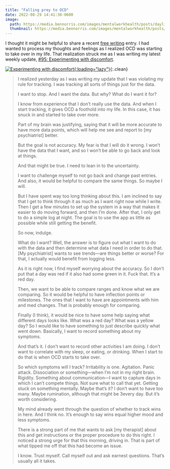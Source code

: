 ```yaml
---
title: "Falling prey to OCD"
date: 2022-08-29 14:41:38-0600
image: 
  path: https://media.bennorris.com/images/mentalworkhealth/posts/daylio-morning-pages.jpeg
  thumbnail: https://media.bennorris.com/images/mentalworkhealth/posts/daylio-morning-pages.jpeg
---
```


I thought it might be helpful to share a recent [free writing](https://bennorris.com/tags/free-writing) entry. I had wanted to process my thoughts and feelings as I realized OCD was starting to take over in my life. That realization struck me as I was writing my latest weekly update, [#95: Experimenting with discomfort](https://bennorris.com/2022/08/26/experimenting-with-discomfort).

[![Experimenting with discomfort](https://media.bennorris.com/images/mentalworkhealth/posts/experimenting-with-discomfort.jpg){:loading="lazy"}](https://bennorris.com/2022/08/26/experimenting-with-discomfort){:.clean}

> I realized yesterday as I was writing my update that I was violating my rule for tracking. I was tracking all sorts of things just for the data.
> 
> I want to stop. And I want the data. But why? What do I want it for?
> 
> I know from experience that I don’t really use the data. And when I start tracking, it gives OCD a foothold into my life. In this case, it has snuck in and started to take over more.
> 
> Part of my brain was justifying, saying that it will be more accurate to have more data points, which will help me see and report to [my psychiatrist] better.
> 
> But the goal is not accuracy. My fear is that I will do it wrong. I won’t have the data that I want, and so I won’t be able to go back and look at things.
> 
> And that might be true. I need to lean in to the uncertainty.
> 
> I want to challenge myself to not go back and change past entries. And also, it would be helpful to compare the same things. So maybe I will.
> 
> But I have spent way too long thinking about this. I am inclined to say that I get to think through it as much as I want right now while I write. Then I get a few minutes to set up the system in a way that makes it easier to do moving forward, and then I’m done. After that, I only get to do a simple log at night. The goal is to use the app as little as possible while still getting the benefit.
> 
> So now, indulge.
> 
> What do I want? Well, the answer is to figure out what I want to do with the data and then determine what data I need in order to do that. [My psychiatrist] wants to see trends—are things better or worse? For that, I actually would benefit from logging less.
> 
> As it is right now, I find myself worrying about the accuracy. So I don’t put that a day was red if it also had some green in it. Fuck that. It’s a red day.
> 
> Then, we want to be able to compare ranges and know what we are comparing. So it would be helpful to have inflection points or milestones. The ones that I want to have are appointments with him and med changes. That is probably enough for comparing.
> 
> Finally (I think), it would be nice to have some help saying what different days looks like. What was a red day? What was a yellow day? So I would like to have something to just describe quickly what went down. Basically, I want to record something about my symptoms.
> 
> And that’s it. I don’t want to record other activities I am doing. I don’t want to correlate with my sleep, or eating, or drinking. When I start to do that is when OCD starts to take over.
> 
> So which symptoms will I track? Irritability is one. Agitation. Panic attack. Dissociation or something—when I’m not in my right brain. Rigidity. Something about communication—I want to capture days in which I can’t compete things. Not sure what to call that yet. Getting stuck on something mentally. Maybe that’s it? I don’t want to have too many. Maybe rumination, although that might be 3every day. But it’s worth considering.
> 
> My mind already went through the question of whether to track wins in here. And I think no. It’s enough to say wins equal higher mood and less symptoms.
> 
> There is a strong part of me that wants to ask [my therapist] about this and get instructions or the proper procedure to do this right. I noticed a strong urge for that this morning, driving in. That is part of what tipped me off that this had become an issue.
> 
> I know. Trust myself. Call myself out and ask earnest questions. That’s usually all it takes.
